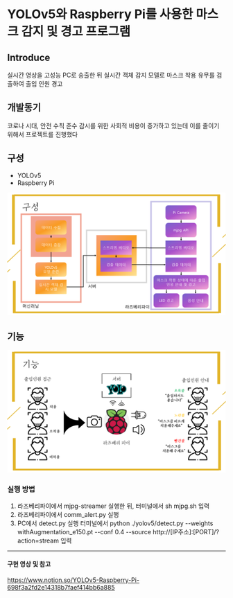 YOLOv5와 Raspberry Pi를 사용한 마스크 감지 및 경고 프로그램
===

## Introduce
실시간 영상을 고성능 PC로 송출한 뒤 실시간 객체 감지 모델로 마스크 착용 유무를 검출하여 출입 인원 경고

## 개발동기
코로나 시대, 안전 수칙 준수 감시를 위한 사회적 비용이 증가하고 있는데 이를 줄이기 위해서 프로젝트를 진행했다

## 구성
- YOLOv5
- Raspberry Pi

<img src="configure.PNG" alt="Configure"></img>

## 기능
<img src="implement.PNG" alt="implement"></img>

### 실행 방법
1. 라즈베리파이에서 mjpg-streamer 실행한 뒤, 터미널에서 sh mjpg.sh 입력
2. 라즈베리파이에서 comm_alert.py 실행 
3. PC에서 detect.py 실행 터미널에서 python ./yolov5/detect.py --weights withAugmentation_e150.pt --conf 0.4 --source http://[IP주소]:[PORT]/?action=stream 입력

***
#### 구현 영상 및 참고
https://www.notion.so/YOLOv5-Raspberry-Pi-698f3a2fd2e14318b7faef414bb6a885